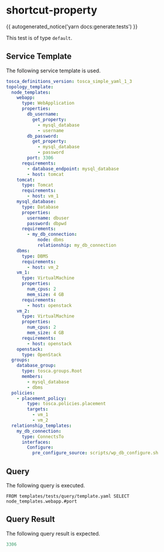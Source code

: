 # shortcut-property

{{ autogenerated_notice('yarn docs:generate:tests') }}


This test is of type `default`.

## Service Template

The following service template is used.

```yaml linenums="1" title="tests/query/template.yaml"
tosca_definitions_version: tosca_simple_yaml_1_3
topology_template:
  node_templates:
    webapp:
      type: WebApplication
      properties:
        db_username:
          get_property:
            - mysql_database
            - username
        db_password:
          get_property:
            - mysql_database
            - password
        port: 3306
      requirements:
        - database_endpoint: mysql_database
        - host: tomcat
    tomcat:
      type: Tomcat
      requirements:
        - host: vm_1
    mysql_database:
      type: Database
      properties:
        username: dbuser
        password: dbpwd
      requirements:
        - my_db_connection:
            node: dbms
            relationship: my_db_connection
    dbms:
      type: DBMS
      requirements:
        - host: vm_2
    vm_1:
      type: VirtualMachine
      properties:
        num_cpus: 2
        mem_size: 4 GB
      requirements:
        - host: openstack
    vm_2:
      type: VirtualMachine
      properties:
        num_cpus: 2
        mem_size: 4 GB
      requirements:
        - host: openstack
    openstack:
      type: OpenStack
  groups:
    database_group:
      type: tosca.groups.Root
      members:
        - mysql_database
        - dbms
  policies:
    - placement_policy:
        type: tosca.policies.placement
        targets:
          - vm_1
          - vm_2
  relationship_templates:
    my_db_connection:
      type: ConnectsTo
      interfaces:
        Configure:
          pre_configure_source: scripts/wp_db_configure.sh
```


## Query

The following query is executed.

```text linenums="1"
FROM templates/tests/query/template.yaml SELECT node_templates.webapp.#port
```


## Query Result

The following query result is expected.

```yaml linenums="1"
3306
```
